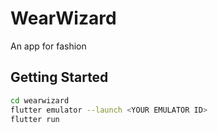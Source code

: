 # WearWizard

An app for fashion

## Getting Started

```bash
cd wearwizard
flutter emulator --launch <YOUR EMULATOR ID>
flutter run
```